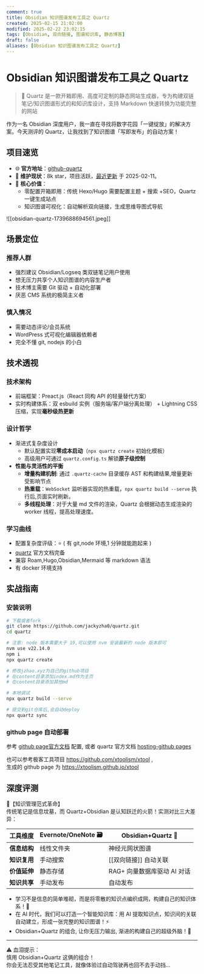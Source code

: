 ```yaml
---
comment: true
title: Obsidian 知识图谱发布工具之 Quartz
created: 2025-02-15 21:02:00
modified: 2025-02-22 23:02:15
tags: [Obsidian, 双向链接, 图谱知识库, 静态博客]
draft: false
aliases: [Obsidian 知识图谱发布工具之 Quartz]
---
```


# Obsidian 知识图谱发布工具之 Quartz

> 🔖 Quartz 是一款开箱即用、高度可定制的静态网站生成器，专为构建双链笔记/知识图谱形式的和知识库设计，支持 Markdown 快速转换为功能完整的网站

作为一名 Obsidian 深度用户，我一直在寻找将数字花园「一键绽放」的解决方案。今天测评的 Quartz，让我找到了知识图谱「写即发布」的自动方案！

## 项目速览

* 🌐 **官方地址**：[github-quartz](https://github.com/jackyzha0/quartz)
* 👨 **维护现状**：8k star，项目活跃，[最近更新](https://github.com/jackyzha0/quartz/commits/v4/) 于 2025-02-11。
* 📌 **核心价值**：
	* 零配置开箱即用：传统 Hexo/Hugo 需要配置主题 + 搜索 +SEO，Quartz 一键生成站点
	* 知识图谱可视化：自动解析双向链接，生成思维导图式导航

![[obsidian-quartz-1739688694561.jpeg]]

## 场景定位

### 推荐人群

* 强烈建议 Obsidian/Logseq 类双链笔记用户使用
* 想无压力共享个人知识图谱的内容生产者
* 技术博主需要 Git 驱动 + 自动化部署
* 厌恶 CMS 系统的极简主义者

### 慎入情况

* 需要动态评论/会员系统
* WordPress 式可视化编辑器依赖者
* 完全不懂 git, nodejs 的小白

## 技术透视

### 技术架构

* 前端框架：Preact.js（React 同构 API 的轻量替代方案）
* 实时构建体系：双 esbuild 实例（服务端/客户端分离处理） + Lightning CSS 压缩，实现**毫秒级热更新**

### 设计哲学

* 渐进式复杂度设计
	* 默认配置实现**零成本启动**（`npx quartz create` 初始化模板）
	* 高级用户可通过 `quartz.config.ts` 解锁**原子级控制**
* **性能与灵活性的平衡**
	* **增量构建机制**: 通过 `.quartz-cache` 目录缓存 AST 和构建结果,增量更新受影响节点
	* **热重载**：`WebSocket` 监听器实现的热重载，`npx quartz build --serve` 执行后,页面实时刷新。
	* **多线程处理**：对于大量 md 文件的渲染，Quartz 会根据动态生成渲染的 worker 线程，提高处理速度。

### 学习曲线

* 配置复杂度评级：⭐️ ( 有 git,node 环境,1 分钟就能跑起来 )
* [quartz](https://quartz.jzhao.xyz/) 官方文档完备
* 兼容 Roam,Hugo,Obsidian,Mermaid 等 markdown 语法
* 有 docker 环境支持

## 实战指南

### 安装说明

```bash
# 下载或者fork
git clone https://github.com/jackyzha0/quartz.git
cd quartz

# 注意: node 版本需要大于 19,可以使用 nvm 安装最新的 node 版本即可
nvm use v22.14.0
npm i
npx quartz create

# 修改jzhao.xyz为自己的github项目
# 在content目录添加index.md作为主页
# 在content目录添加其他md

# 本地调试
npx quartz build --serve

# 提交到git仓库后,会自动deploy
npx quartz sync
```

### github page 自动部署

参考 [github page官方文档](https://docs.github.com/zh/pages/getting-started-with-github-pages/configuring-a-publishing-source-for-your-github-pages-site) 配置, 或者 quartz 官方文档 [hosting-github pages](https://quartz.jzhao.xyz/hosting#github-pages)

也可以参考极客工具项目  <https://github.com/xtoolism/xtool>  ,  
生成的 github page 为 <https://xtoolism.github.io/xtool>

## 深度评测

💎【知识管理范式革命】  
传统笔记是信息坟墓，而 Quartz+Obsidian 是认知跃迁的火箭！实测对比三大差异：

| 工具维度     | Evernote/OneNote 🗃️ | Obsidian+Quartz 🧠 |
| -------- | -------------------- | ------------------ |
| **信息结构** | 线性文件夹                | 神经元网状图谱            |
| **知识复用** | 手动搜索                 | [[双向链接]] 自动关联      |
| **价值延伸** | 静态存储                 | RAG+ 向量数据库驱动 AI 对话 |
| **知识共享** | 手动发布                 | 自动发布               |

* 学习不是信息的简单堆砌，而是将零散的知识点编织成网，构建自己的知识体系！🌟
* 在 AI 时代，我们可以打造一个智能知识库：用 AI 提取知识点，知识间的关联自动建立，形成一张完整的知识图谱！⚡
* Obsidian+Quartz 的组合, 让你无压力输出, 渐进的构建自己的超级外脑！🚀

---

⚠️ 血泪提示：  
慎用 Obsidian+Quartz 这俩的组合！  
你会无法忍受其他笔记工具，就像体验过自动驾驶再也回不去手动挡…
